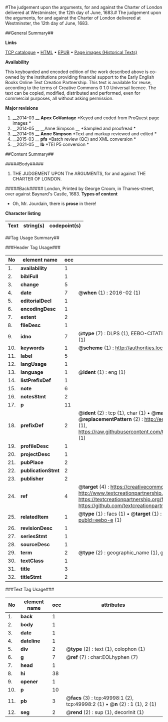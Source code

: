 #The judgement upon the arguments, for and against the Charter of London delivered at Westminster, the 12th day of June, 1683.#
The judgement upon the arguments, for and against the Charter of London delivered at Westminster, the 12th day of June, 1683.

##General Summary##

**Links**

[TCP catalogue](http://www.ota.ox.ac.uk/tcp/)  • 
[HTML](http://tei.it.ox.ac.uk/tcp/Texts-HTML/free/A46/A46351.html)  • 
[EPUB](http://tei.it.ox.ac.uk/tcp/Texts-EPUB/free/A46/A46351.epub) • 
[Page images (Historical Texts)](https://historicaltexts.jisc.ac.uk/eebo-11859499e)

**Availability**

This keyboarded and encoded edition of the work described above is co-owned by the
    institutions providing financial support to the Early English Books Online Text Creation
    Partnership. This text is available for reuse, according to the terms of  Creative Commons 0 1.0 Universal
    licence. The text can be copied, modified, distributed and performed, even for commercial
    purposes, all without asking permission.

**Major revisions**

1. __2014-03 __ __Apex CoVantage__ *Keyed and coded from ProQuest page images *
1. __2014-05 __ __Anne Simpson __ *Sampled and proofread *
1. __2014-05 __ __Anne Simpson__ *Text and markup reviewed and edited *
1. __2015-03 __ __pfs__ *Batch review (QC) and XML conversion *
1. __2021-05 __ __lb__ *TEI P5 conversion *

##Content Summary##

#####Body#####

1. THE JUDGEMENT UPON The ARGUMENTS, for and against THE CHARTER OF LONDON.

#####Back#####
London, Printed by George Croom, in Thames-street, over against Baynard's Castle, 1683.
**Types of content**

  * Oh, Mr. Jourdain, there is **prose** in there!

**Character listing**


|Text|string(s)|codepoint(s)|
|---|---|---|

##Tag Usage Summary##

###Header Tag Usage###

|No|element name|occ|attributes|
|---|---|---|---|
|1.|__availability__|1||
|2.|__biblFull__|1||
|3.|__change__|5||
|4.|__date__|7| @__when__ (1) : 2016-02 (1)|
|5.|__editorialDecl__|1||
|6.|__encodingDesc__|1||
|7.|__extent__|2||
|8.|__fileDesc__|1||
|9.|__idno__|7| @__type__ (7) : DLPS (1), EEBO-CITATION (1), VID (1), EEBO-PROQUEST (1), STC (2), OCLC (1)|
|10.|__keywords__|1| @__scheme__ (1) : http://authorities.loc.gov/ (1)|
|11.|__label__|5||
|12.|__langUsage__|1||
|13.|__language__|1| @__ident__ (1) : eng (1)|
|14.|__listPrefixDef__|1||
|15.|__note__|6||
|16.|__notesStmt__|2||
|17.|__p__|11||
|18.|__prefixDef__|2| @__ident__ (2) : tcp (1), char (1)  •  @__matchPattern__ (2) : ([0-9\-]+):([0-9IVX]+) (1), (.+) (1)  •  @__replacementPattern__ (2) : http://eebo.chadwyck.com/downloadtiff?vid=$1&page=$2 (1), https://raw.githubusercontent.com/textcreationpartnership/Texts/master/tcpchars.xml#$1 (1)|
|19.|__profileDesc__|1||
|20.|__projectDesc__|1||
|21.|__pubPlace__|2||
|22.|__publicationStmt__|2||
|23.|__publisher__|2||
|24.|__ref__|4| @__target__ (4) : https://creativecommons.org/publicdomain/zero/1.0/ (1), http://www.textcreationpartnership.org/docs/. (1), https://textcreationpartnership.org/faq/#faq05 (1), https://github.com/textcreationpartnership (1)|
|25.|__relatedItem__|1| @__type__ (1) : facs (1)  •  @__target__ (1) : https://data.historicaltexts.jisc.ac.uk/view?pubId=eebo-e (1)|
|26.|__revisionDesc__|1||
|27.|__seriesStmt__|1||
|28.|__sourceDesc__|1||
|29.|__term__|2| @__type__ (2) : geographic_name (1), genre_form (1)|
|30.|__textClass__|1||
|31.|__title__|3||
|32.|__titleStmt__|2||


###Text Tag Usage###

|No|element name|occ|attributes|
|---|---|---|---|
|1.|__back__|1||
|2.|__body__|1||
|3.|__date__|1||
|4.|__dateline__|1||
|5.|__div__|2| @__type__ (2) : text (1), colophon (1)|
|6.|__g__|7| @__ref__ (7) : char:EOLhyphen (7)|
|7.|__head__|1||
|8.|__hi__|38||
|9.|__opener__|1||
|10.|__p__|10||
|11.|__pb__|3| @__facs__ (3) : tcp:49998:1 (2), tcp:49998:2 (1)  •  @__n__ (2) : 1 (1), 2 (1)|
|12.|__seg__|2| @__rend__ (2) : sup (1), decorInit (1)|
